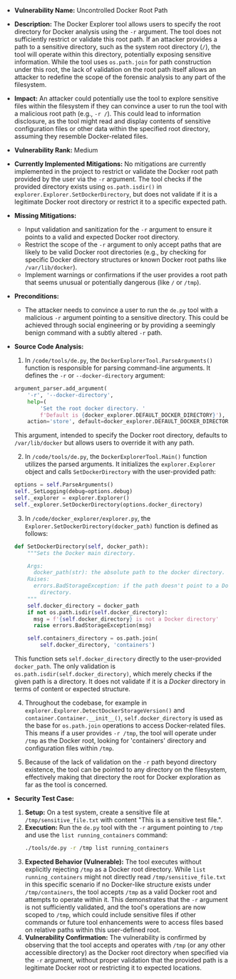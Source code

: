 - **Vulnerability Name:** Uncontrolled Docker Root Path
- **Description:**
    The Docker Explorer tool allows users to specify the root directory for Docker analysis using the `-r` argument. The tool does not sufficiently restrict or validate this root path. If an attacker provides a path to a sensitive directory, such as the system root directory (`/`), the tool will operate within this directory, potentially exposing sensitive information. While the tool uses `os.path.join` for path construction under this root, the lack of validation on the root path itself allows an attacker to redefine the scope of the forensic analysis to any part of the filesystem.
- **Impact:**
    An attacker could potentially use the tool to explore sensitive files within the filesystem if they can convince a user to run the tool with a malicious root path (e.g., `-r /`). This could lead to information disclosure, as the tool might read and display contents of sensitive configuration files or other data within the specified root directory, assuming they resemble Docker-related files.
- **Vulnerability Rank:** Medium
- **Currently Implemented Mitigations:**
    No mitigations are currently implemented in the project to restrict or validate the Docker root path provided by the user via the `-r` argument. The tool checks if the provided directory exists using `os.path.isdir()` in `explorer.Explorer.SetDockerDirectory`, but does not validate if it is a legitimate Docker root directory or restrict it to a specific expected path.
- **Missing Mitigations:**
    - Input validation and sanitization for the `-r` argument to ensure it points to a valid and expected Docker root directory.
    - Restrict the scope of the `-r` argument to only accept paths that are likely to be valid Docker root directories (e.g., by checking for specific Docker directory structures or known Docker root paths like `/var/lib/docker`).
    - Implement warnings or confirmations if the user provides a root path that seems unusual or potentially dangerous (like `/` or `/tmp`).
- **Preconditions:**
    - The attacker needs to convince a user to run the `de.py` tool with a malicious `-r` argument pointing to a sensitive directory. This could be achieved through social engineering or by providing a seemingly benign command with a subtly altered `-r` path.
- **Source Code Analysis:**
    1. In `/code/tools/de.py`, the `DockerExplorerTool.ParseArguments()` function is responsible for parsing command-line arguments. It defines the `-r` or `--docker-directory` argument:
    ```python
    argument_parser.add_argument(
        '-r', '--docker-directory',
        help=(
            'Set the root docker directory. '
            f'Default is {docker_explorer.DEFAULT_DOCKER_DIRECTORY}'),
        action='store', default=docker_explorer.DEFAULT_DOCKER_DIRECTORY)
    ```
    This argument, intended to specify the Docker root directory, defaults to `/var/lib/docker` but allows users to override it with any path.

    2. In `/code/tools/de.py`, the `DockerExplorerTool.Main()` function utilizes the parsed arguments. It initializes the `explorer.Explorer` object and calls `SetDockerDirectory` with the user-provided path:
    ```python
    options = self.ParseArguments()
    self._SetLogging(debug=options.debug)
    self._explorer = explorer.Explorer()
    self._explorer.SetDockerDirectory(options.docker_directory)
    ```

    3. In `/code/docker_explorer/explorer.py`, the `Explorer.SetDockerDirectory(docker_path)` function is defined as follows:
    ```python
    def SetDockerDirectory(self, docker_path):
        """Sets the Docker main directory.

        Args:
          docker_path(str): the absolute path to the docker directory.
        Raises:
          errors.BadStorageException: if the path doesn't point to a Docker
            directory.
        """
        self.docker_directory = docker_path
        if not os.path.isdir(self.docker_directory):
          msg = f'{self.docker_directory} is not a Docker directory'
          raise errors.BadStorageException(msg)

        self.containers_directory = os.path.join(
            self.docker_directory, 'containers')
    ```
    This function sets `self.docker_directory` directly to the user-provided `docker_path`. The only validation is `os.path.isdir(self.docker_directory)`, which merely checks if the given path is a directory. It does not validate if it is a *Docker* directory in terms of content or expected structure.

    4. Throughout the codebase, for example in `explorer.Explorer.DetectDockerStorageVersion()` and `container.Container.__init__()`, `self.docker_directory` is used as the base for `os.path.join` operations to access Docker-related files. This means if a user provides `-r /tmp`, the tool will operate under `/tmp` as the Docker root, looking for 'containers' directory and configuration files within `/tmp`.

    5. Because of the lack of validation on the `-r` path beyond directory existence, the tool can be pointed to any directory on the filesystem, effectively making that directory the root for Docker exploration as far as the tool is concerned.

- **Security Test Case:**
    1. **Setup:** On a test system, create a sensitive file at `/tmp/sensitive_file.txt` with content "This is a sensitive test file.".
    2. **Execution:** Run the `de.py` tool with the `-r` argument pointing to `/tmp` and use the `list running_containers` command:
       ```bash
       ./tools/de.py -r /tmp list running_containers
       ```
    3. **Expected Behavior (Vulnerable):** The tool executes without explicitly rejecting `/tmp` as a Docker root directory. While `list running_containers` might not directly read `/tmp/sensitive_file.txt` in this specific scenario if no Docker-like structure exists under `/tmp/containers`, the tool accepts `/tmp` as a valid Docker root and attempts to operate within it. This demonstrates that the `-r` argument is not sufficiently validated, and the tool's operations are now scoped to `/tmp`, which could include sensitive files if other commands or future tool enhancements were to access files based on relative paths within this user-defined root.
    4. **Vulnerability Confirmation:** The vulnerability is confirmed by observing that the tool accepts and operates with `/tmp` (or any other accessible directory) as the Docker root directory when specified via the `-r` argument, without proper validation that the provided path is a legitimate Docker root or restricting it to expected locations.